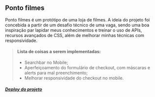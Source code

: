 ## Ponto filmes 

Ponto filmes é um protótipo de uma loja de filmes. A ideia do projeto foi concebida a partir de um desafio técnico de uma vaga, sendo uma boa inspiração par lapidar meus conhecimentos e treinar o uso de APIs, recursos avançados de CSS, além de melhorar minhas técnicas com responsividade.

> #### Lista de coisas a serem implementadas:
>
>- Searchbar no Mobile;
>- Aperfeiçoamento do formulário de checkout, com máscaras e alerts para mal preenchimento;
>- Melhorar responsividade do checkout no mobile.


##### [Deploy do projeto](https://pontofilmes.netlify.app/)
